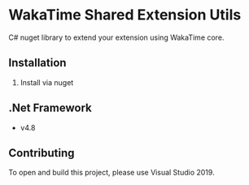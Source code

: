 WakaTime Shared Extension Utils
=====================

C# nuget library to extend your extension using WakaTime core.

Installation
------------

1. Install via nuget

.Net Framework
--------------------------------

* v4.8

Contributing
------------

To open and build this project, please use Visual Studio 2019.

[latest release]: https://github.com/wakatime/nuget-wakatime-shared-extension-utils/releases/latest
